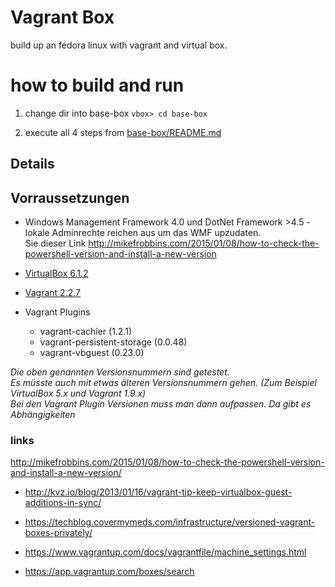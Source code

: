 ﻿
# Vagrant Box

build up an fedora linux with vagrant and virtual box.

# how to build and run

1) change dir into base-box
`vbox> cd base-box`

2) execute all 4 steps from [base-box/README.md](base-box/README.md)

## Details


## Vorraussetzungen

- Windows Management Framework 4.0 und DotNet Framework >4.5 - lokale Adminrechte reichen aus um das WMF upzudaten.  
  Sie dieser Link http://mikefrobbins.com/2015/01/08/how-to-check-the-powershell-version-and-install-a-new-version
  
- [VirtualBox 6.1.2](https://www.virtualbox.org/)  
  
- [Vagrant 2.2.7](https://www.vagrantup.com/)
- Vagrant Plugins
    - vagrant-cachier (1.2.1)
    - vagrant-persistent-storage (0.0.48)
    - vagrant-vbguest (0.23.0)

*Die oben genannten Versionsnummern sind getestet.  
Es müsste auch mit etwas älteren Versionsnummern gehen. (Zum Beispiel VirtualBox 5.x und Vagrant 1.9.x)  
Bei den Vagrant Plugin Versionen muss man dann aufpassen. Da gibt es Abhängigkeiten*  



### links
http://mikefrobbins.com/2015/01/08/how-to-check-the-powershell-version-and-install-a-new-version/

- http://kvz.io/blog/2013/01/16/vagrant-tip-keep-virtualbox-guest-additions-in-sync/
- https://techblog.covermymeds.com/infrastructure/versioned-vagrant-boxes-privately/
- https://www.vagrantup.com/docs/vagrantfile/machine_settings.html


- https://app.vagrantup.com/boxes/search


